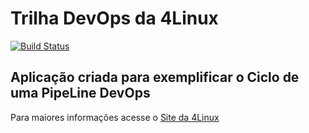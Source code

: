 # Trilha DevOps da 4Linux

<!-- Altere a Flag abaixo com sua URL do Travis -->
[![Build Status](https://travis-ci.org/gtosilvaleite/DevOpsLab-HelloWorld.svg?branch=master)](https://travis-ci.org/gtosilvaleite/DevOpsLab-HelloWorld)

## Aplicação criada para exemplificar o Ciclo de uma PipeLine DevOps


Para maiores informações acesse o [Site da 4Linux](https://www.4linux.com.br/cursos/devops)
